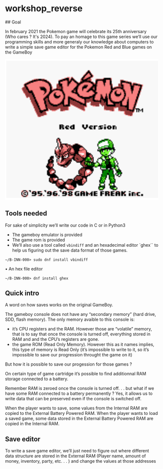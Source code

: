 # workshop_reverse

## Goal

In february 2021 the Pokemon game will celebrate its 25th anniversary (Who cares ? It's 2024). To pay an homage to this game series we’ll use our programming skills and more generaly our knowledge about computers to write a simple
save game editor for the Pokemon Red and Blue games on the GameBoy

![](img/cap1.png)

## Tools needed

For sake of simplicity we’ll write our code in C or in Python3
- The gameboy emulator is provided
- The game rom is provided
- We’ll also use a tool called `vbindiff` and an hexadecimal editor `ghex`` to help us figuring out the save data format of those games.
```
∼/B-INN-000> sudo dnf install vbindiff
```
• An hex file editor
```
∼/B-INN-000> dnf install ghex
```

## Quick intro

A word on how saves works on the original GameBoy.


The gameboy console does not have any “secondary memory” (hard drive, SDD, flash memory).
The only memory avaible to this console is:
- it’s CPU registers and the RAM.
However those are “volatile” memory, that is to say that once the console is turned off, everything stored in RAM and and the CPU’s registers are gone.
- the game ROM (Read Only Memory).
However this as it names implies, this type of memory is Read Only (it’s impossible to write to it, so it’s impossible to save our progression throught the game on it)

But how it is possible to save our progession for those games ?

On certain type of game cartridge it’s possible to find additionnal RAM storage connected to a battery.


Remember RAM is zeroed once the console is turned off. . . but what if we have some RAM connected to a battery permanently ? Yes, it allows us to write data that can be preserved even if the console is switched
off.


When the player wants to save, some values from the Internal RAM are copied to the External Battery Powered RAM.
When the player wants to load a saved game, some data stored in the External Battery Powered RAM are copied in the Internal RAM.

## Save editor

To write a save game editor, we’ll just need to figure out where different data structure are stored in the
External RAM (Player name, amount of money, inventory, party, etc. . . ) and change the values at those
addresses